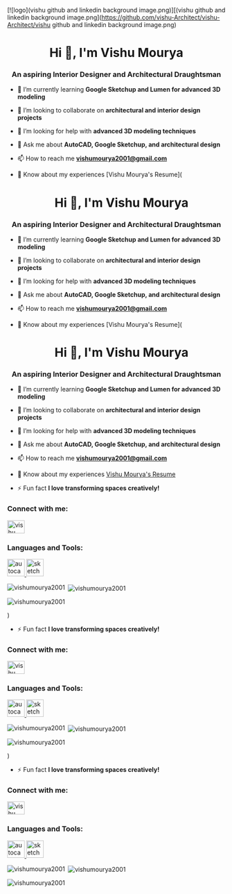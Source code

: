[![logo](vishu github and linkedin background image.png)][(vishu github and linkedin background image.png](https://github.com/vishu-Architect/vishu-Architect/vishu github and linkedin background image.png)
<h1 align="center">Hi 👋, I'm Vishu Mourya</h1>
<h3 align="center">An aspiring Interior Designer and Architectural Draughtsman</h3>

- 🌱 I’m currently learning **Google Sketchup and Lumen for advanced 3D modeling**

- 👯 I’m looking to collaborate on **architectural and interior design projects**

- 🤝 I’m looking for help with **advanced 3D modeling techniques**

- 💬 Ask me about **AutoCAD, Google Sketchup, and architectural design**

- 📫 How to reach me **vishumourya2001@gmail.com**

- 📄 Know about my experiences [Vishu Mourya's Resume](<h1 align="center">Hi 👋, I'm Vishu Mourya</h1>
<h3 align="center">An aspiring Interior Designer and Architectural Draughtsman</h3>

- 🌱 I’m currently learning **Google Sketchup and Lumen for advanced 3D modeling**

- 👯 I’m looking to collaborate on **architectural and interior design projects**

- 🤝 I’m looking for help with **advanced 3D modeling techniques**

- 💬 Ask me about **AutoCAD, Google Sketchup, and architectural design**

- 📫 How to reach me **vishumourya2001@gmail.com**

- 📄 Know about my experiences [Vishu Mourya's Resume](<h1 align="center">Hi 👋, I'm Vishu Mourya</h1>
<h3 align="center">An aspiring Interior Designer and Architectural Draughtsman</h3>

- 🌱 I’m currently learning **Google Sketchup and Lumen for advanced 3D modeling**

- 👯 I’m looking to collaborate on **architectural and interior design projects**

- 🤝 I’m looking for help with **advanced 3D modeling techniques**

- 💬 Ask me about **AutoCAD, Google Sketchup, and architectural design**

- 📫 How to reach me **vishumourya2001@gmail.com**

- 📄 Know about my experiences [Vishu Mourya's Resume](https://www.canva.com/design/DAGEQR6DHfA/-7uzgANLsOya9qKtr3rpOg/view?utm_content=DAGEQR6DHfA&utm_campaign=designshare&utm_medium=link&utm_source=editor)

- ⚡ Fun fact **I love transforming spaces creatively!**

<h3 align="left">Connect with me:</h3>
<p align="left">
<a href="https://www.linkedin.com/in/vishu-mourya-interior-designer/" target="blank"><img align="center" src="https://raw.githubusercontent.com/rahuldkjain/github-profile-readme-generator/master/src/images/icons/Social/linked-in-alt.svg" alt="vishu mourya" height="30" width="40" /></a>
</p>

<h3 align="left">Languages and Tools:</h3>
<p align="left"> 
<a href="https://www.autodesk.com/products/autocad/overview" target="_blank" rel="noreferrer"> <img src="https://www.vectorlogo.zone/logos/autodesk/autodesk-ar21.svg" alt="autocad" width="40" height="40"/> </a> 
<a href="https://www.sketchup.com" target="_blank" rel="noreferrer"> <img src="https://www.vectorlogo.zone/logos/sketchup/sketchup-icon.svg" alt="sketchup" width="40" height="40"/> </a>
</p>

<p><img align="left" src="https://github-readme-stats.vercel.app/api/top-langs?username=vishumourya2001&show_icons=true&locale=en&layout=compact" alt="vishumourya2001" /></p>

<p>&nbsp;<img align="center" src="https://github-readme-stats.vercel.app/api?username=vishumourya2001&show_icons=true&locale=en" alt="vishumourya2001" /></p>

<p><img align="center" src="https://github-readme-streak-stats.herokuapp.com/?user=vishumourya2001&" alt="vishumourya2001" /></p>
)

- ⚡ Fun fact **I love transforming spaces creatively!**

<h3 align="left">Connect with me:</h3>
<p align="left">
<a href="https://www.linkedin.com/in/vishu-mourya-interior-designer/" target="blank"><img align="center" src="https://raw.githubusercontent.com/rahuldkjain/github-profile-readme-generator/master/src/images/icons/Social/linked-in-alt.svg" alt="vishu mourya" height="30" width="40" /></a>
</p>

<h3 align="left">Languages and Tools:</h3>
<p align="left"> 
<a href="https://www.autodesk.com/products/autocad/overview" target="_blank" rel="noreferrer"> <img src="https://www.vectorlogo.zone/logos/autodesk/autodesk-ar21.svg" alt="autocad" width="40" height="40"/> </a> 
<a href="https://www.sketchup.com" target="_blank" rel="noreferrer"> <img src="https://www.vectorlogo.zone/logos/sketchup/sketchup-icon.svg" alt="sketchup" width="40" height="40"/> </a>
</p>

<p><img align="left" src="https://github-readme-stats.vercel.app/api/top-langs?username=vishumourya2001&show_icons=true&locale=en&layout=compact" alt="vishumourya2001" /></p>

<p>&nbsp;<img align="center" src="https://github-readme-stats.vercel.app/api?username=vishumourya2001&show_icons=true&locale=en" alt="vishumourya2001" /></p>

<p><img align="center" src="https://github-readme-streak-stats.herokuapp.com/?user=vishumourya2001&" alt="vishumourya2001" /></p>
)

- ⚡ Fun fact **I love transforming spaces creatively!**

<h3 align="left">Connect with me:</h3>
<p align="left">
<a href="https://www.linkedin.com/in/vishu-mourya-interior-designer/" target="blank"><img align="center" src="https://raw.githubusercontent.com/rahuldkjain/github-profile-readme-generator/master/src/images/icons/Social/linked-in-alt.svg" alt="vishu mourya" height="30" width="40" /></a>
</p>

<h3 align="left">Languages and Tools:</h3>
<p align="left"> 
<a href="https://www.autodesk.com/products/autocad/overview" target="_blank" rel="noreferrer"> <img src="https://www.vectorlogo.zone/logos/autodesk/autodesk-ar21.svg" alt="autocad" width="40" height="40"/> </a> 
<a href="https://www.sketchup.com" target="_blank" rel="noreferrer"> <img src="https://www.vectorlogo.zone/logos/sketchup/sketchup-icon.svg" alt="sketchup" width="40" height="40"/> </a>
</p>

<p><img align="left" src="https://github-readme-stats.vercel.app/api/top-langs?username=vishumourya2001&show_icons=true&locale=en&layout=compact" alt="vishumourya2001" /></p>

<p>&nbsp;<img align="center" src="https://github-readme-stats.vercel.app/api?username=vishumourya2001&show_icons=true&locale=en" alt="vishumourya2001" /></p>

<p><img align="center" src="https://github-readme-streak-stats.herokuapp.com/?user=vishumourya2001&" alt="vishumourya2001" /></p>
